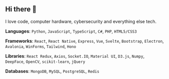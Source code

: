 ## Hi there 👋

I love code, computer hardware, cybersecurity and everything else tech.

**Languages**:  `Python`, `JavaScript`, `TypeScript`, `C#`, `PHP`, `HTML5/CSS3`

**Frameworks**: `React`, `React Native`, `Express`, `Vue`, `Svelte`, `Bootstrap`, `Electron`, `Avalonia`, `WinForms`, `Tailwind`, `Hono`

**Libraries**: `React Redux`, `Axios`, `Socket.IO`, `Material UI`, `D3.js`, `Numpy`, `DeepFace`, `OpenCV`, `scikit-learn`, `jQuery`

**Databases**: `MongoDB`, `MySQL`, `PostgreSQL`, `Redis`
